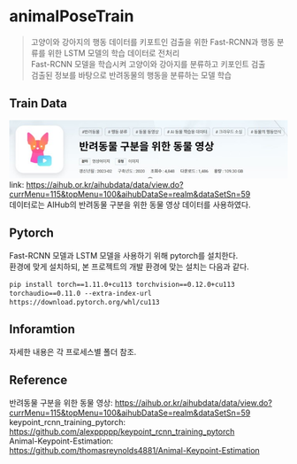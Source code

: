 # animalPoseTrain
> 고양이와 강아지의 행동 데이터를 키포트인 검출을 위한 Fast-RCNN과 행동 분류를 위한 LSTM 모델의 학습 데이터로 전처리  
> Fast-RCNN 모델을 학습시켜 고양이와 강아지를 분류하고 키포인트 검출  
> 검출된 정보를 바탕으로 반려동물의 행동을 분류하는 모델 학습  

## Train Data
<img src=https://github.com/YUYUJIN/animalPoseTrain/blob/main/images/aihub.jpg></img>  
link: https://aihub.or.kr/aihubdata/data/view.do?currMenu=115&topMenu=100&aihubDataSe=realm&dataSetSn=59  
데이터로는 AIHub의 반려동물 구분을 위한 동물 영상 데이터를 사용하였다.  

## Pytorch
Fast-RCNN 모델과 LSTM 모델을 사용하기 위해 pytorch를 설치한다.  
환경에 맞게 설치하되, 본 프로젝트의 개발 환경에 맞는 설치는 다음과 같다.
```
pip install torch==1.11.0+cu113 torchvision==0.12.0+cu113 torchaudio==0.11.0 --extra-index-url https://download.pytorch.org/whl/cu113
```  

## Inforamtion
자세한 내용은 각 프로세스별 폴더 참조.  

## Reference
반려동물 구분을 위한 동물 영상: https://aihub.or.kr/aihubdata/data/view.do?currMenu=115&topMenu=100&aihubDataSe=realm&dataSetSn=59  
keypoint_rcnn_training_pytorch: https://github.com/alexppppp/keypoint_rcnn_training_pytorch  
Animal-Keypoint-Estimation: https://github.com/thomasreynolds4881/Animal-Keypoint-Estimation  